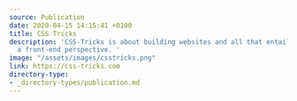 ```yaml
---
source: Publication
date: 2020-04-15 14:15:41 +0100
title: CSS Tricks
description: 'CSS-Tricks is about building websites and all that entails, mostly from
  a front-end perspective. '
image: "/assets/images/csstricks.png"
link: https://css-tricks.com
directory-type: 
- _directory-types/publication.md
---
```

